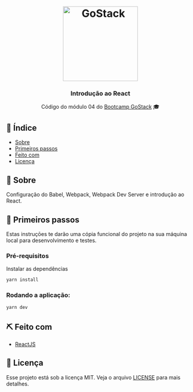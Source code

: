 <h1 align="center">
    <img alt="GoStack" src="https://rocketseat-cdn.s3-sa-east-1.amazonaws.com/bootcamp-header.png" width="200px" />
</h1>

<h3 align="center">
  Introdução ao React
</h3>

<p align="center"> Código do módulo 04 do <a href="https://rocketseat.com.br/bootcamp">Bootcamp GoStack</a> 🎓</p>

## :page_facing_up: Índice

- [Sobre](#about)
- [Primeiros passos](#getting_started)
- [Feito com](#built_using)
- [Licença](#license)

## 🧐 Sobre <a name = "about"></a>

Configuração do Babel, Webpack, Webpack Dev Server e introdução ao React.

## 🏁 Primeiros passos <a name = "getting_started"></a>

Estas instruçōes te darão uma cópia funcional do projeto na sua máquina local para desenvolvimento e testes.
### Pré-requisitos

Instalar as dependências

```sh
yarn install
```

### Rodando a aplicação:

```sh
yarn dev
```

## ⛏️ Feito com <a name = "built_using"></a>

- [ReactJS](https://reactjs.org/)

## :memo: Licença <a name = "license"></a>

Esse projeto está sob a licença MIT. Veja o arquivo [LICENSE](LICENSE) para mais detalhes.
